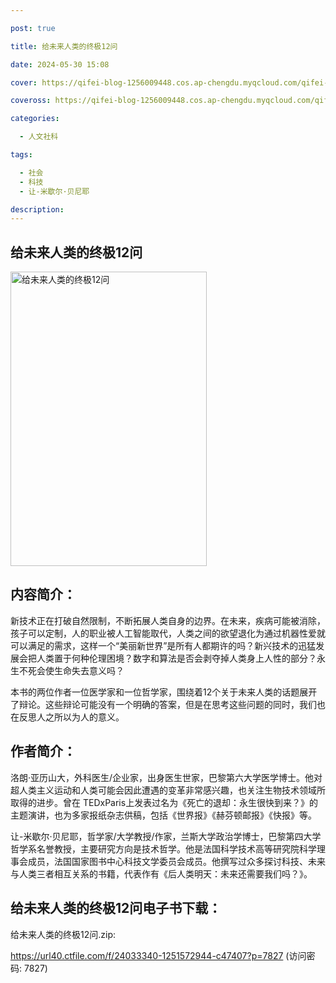 ```yaml
---

post: true

title: 给未来人类的终极12问

date: 2024-05-30 15:08

cover: https://qifei-blog-1256009448.cos.ap-chengdu.myqcloud.com/qifei-blog/s33716420.jpg

coveross: https://qifei-blog-1256009448.cos.ap-chengdu.myqcloud.com/qifei-blog/s33716420.jpg

categories:

  - 人文社科

tags:

  - 社会
  - 科技
  - 让-米歇尔·贝尼耶

description:
---
```


## 给未来人类的终极12问

<img alt="给未来人类的终极12问" class="aligncenter loading" data-was-processed="true" decoding="async" fetchpriority="high" height="471" src="https://qifei-blog-1256009448.cos.ap-chengdu.myqcloud.com/qifei-blog/s33716420.jpg" style="cursor: zoom-in;" width="314"/>

## 内容简介：

新技术正在打破自然限制，不断拓展人类自身的边界。在未来，疾病可能被消除，孩子可以定制，人的职业被人工智能取代，人类之间的欲望退化为通过机器性爱就可以满足的需求，这样一个“美丽新世界”是所有人都期许的吗？新兴技术的迅猛发展会把人类置于何种伦理困境？数字和算法是否会剥夺掉人类身上人性的部分？永生不死会使生命失去意义吗？

本书的两位作者一位医学家和一位哲学家，围绕着12个关于未来人类的话题展开了辩论。这些辩论可能没有一个明确的答案，但是在思考这些问题的同时，我们也在反思人之所以为人的意义。

## 作者简介：

洛朗·亚历山大，外科医生/企业家，出身医生世家，巴黎第六大学医学博士。他对超人类主义运动和人类可能会因此遭遇的变革非常感兴趣，也关注生物技术领域所取得的进步。曾在 TEDxParis上发表过名为《死亡的退却：永生很快到来？》的主题演讲，也为多家报纸杂志供稿，包括《世界报》《赫芬顿邮报》《快报》等。

让-米歇尔·贝尼耶，哲学家/大学教授/作家，兰斯大学政治学博士，巴黎第四大学哲学系名誉教授，主要研究方向是技术哲学。他是法国科学技术高等研究院科学理事会成员，法国国家图书中心科技文学委员会成员。他撰写过众多探讨科技、未来与人类三者相互关系的书籍，代表作有《后人类明天：未来还需要我们吗？》。

## 给未来人类的终极12问电子书下载：

给未来人类的终极12问.zip: 

https://url40.ctfile.com/f/24033340-1251572944-c47407?p=7827 (访问密码: 7827)
